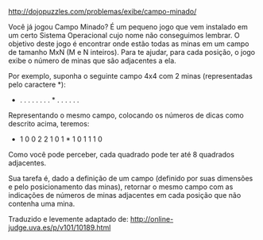 http://dojopuzzles.com/problemas/exibe/campo-minado/

Você já jogou Campo Minado? É um pequeno jogo que vem instalado em um certo Sistema Operacional cujo nome não conseguimos lembrar. O objetivo deste jogo é encontrar onde estão todas as minas em um campo de tamanho MxN (M e N inteiros). Para te ajudar, para cada posição, o jogo exibe o número de minas que são adjacentes a ela.

Por exemplo, suponha o seguinte campo 4x4 com 2 minas (representadas pelo caractere *):

* . . .
. . . .
. * . .
. . . .

Representando o mesmo campo, colocando os números de dicas como descrito acima, teremos:

* 1 0 0
2 2 1 0
1 * 1 0
1 1 1 0

Como você pode perceber, cada quadrado pode ter até 8 quadrados adjacentes.

Sua tarefa é, dado a definição de um campo (definido por suas dimensões e pelo posicionamento das minas), retornar o mesmo campo com as indicações de números de minas adjacentes em cada posição que não contenha uma mina.

Traduzido e levemente adaptado de: http://online-judge.uva.es/p/v101/10189.html
